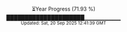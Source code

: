 <p align="center">
⏳Year Progress (71.93 %) <br>
█████████████████████▁▁▁▁▁▁▁▁▁ <br>
<sub>Updated: Sat, 20 Sep 2025 12:41:39 GMT</sub>
</p>

